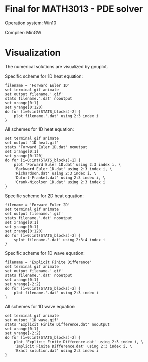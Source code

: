 # Final for MATH3013 - PDE solver
Operation system: Win10

Compiler: MinGW

# Visualization
The numerical solutions are visualized by gnuplot.

Specific scheme for 1D heat equation:
```
filename = 'Forward Euler 1D'
set terminal gif animate
set output filename.'.gif'
stats filename.'.dat' nooutput
set xrange[0:1]
set yrange[0:120]
do for [i=0:int(STATS_blocks)-2] {
	plot filename.'.dat' using 2:3 index i
}
```
All schemes for 1D heat equation:
```
set terminal gif animate
set output '1D heat.gif'
stats 'Forward Euler 1D.dat' nooutput
set xrange[0:1]
set yrange[0:120]
do for [i=0:int(STATS_blocks)-2] {
	plot 'Forward Euler 1D.dat' using 2:3 index i, \
	'Backward Euler 1D.dat' using 2:3 index i, \
	'Richardson.dat' using 2:3 index i, \
	'Dufort-Frankel.dat' using 2:3 index i, \
	'Crank-Nicolson 1D.dat' using 2:3 index i
}
```
Specific scheme for 2D heat equation:
```
filename = 'Forward Euler 2D'
set terminal gif animate
set output filename.'.gif'
stats filename.'.dat' nooutput
set xrange[0:1]
set yrange[0:1]
set zrange[0:120]
do for [i=0:int(STATS_blocks)-2] {
	splot filename.'.dat' using 2:3:4 index i
}
```
Specific scheme for 1D wave equation:
```
filename = 'Explicit Finite Difference'
set terminal gif animate
set output filename.'.gif'
stats filename.'.dat' nooutput
set xrange[0:1]
set yrange[-2:2]
do for [i=0:int(STATS_blocks)-2] {
	plot filename.'.dat' using 2:3 index i
}
```
All schemes for 1D wave equation:
```
set terminal gif animate
set output '1D wave.gif'
stats 'Explicit Finite Difference.dat' nooutput
set xrange[0:1]
set yrange[-2:2]
do for [i=0:int(STATS_blocks)-2] {
	plot 'Explicit Finite Difference.dat' using 2:3 index i, \
	'Implicit Finite Difference.dat' using 2:3 index i, \
	'Exact solution.dat' using 2:3 index i
}
```